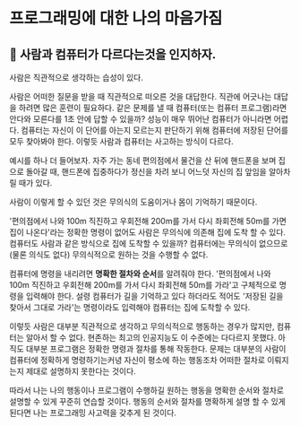 # 프로그래밍에 대한 나의 마음가짐

## 🌈 사람과 컴퓨터가 다르다는것을 인지하자.

사람은 직관적으로 생각하는 습성이 있다.

사람은 어떠한 질문을 받을 때 직관적으로 떠오른 것을 대답한다. 직관에 어긋나는 대답을 하려면 많은 훈련이 필요하다. 같은 문제를 낼 때 컴퓨터(또는 컴퓨터 프로그램)라면 안다와 모른다를 1초 안에 답할 수 있을까? 성능이 매우 뛰어난 컴퓨터가 아니라면 어렵다. 컴퓨터는 자신이 이 단어를 아는지 모르는지 판단하기 위해 컴퓨터에 저장된 단어를 모두 찾아봐야 한다. 이렇듯 사람과 컴퓨터는 사고하는 방식이 다르다.

예시를 하나 더 들어보자. 자주 가는 동네 편의점에서 물건을 산 뒤에 핸드폰을 보며 집으로 돌아갈 때, 핸드폰에 집중하다가 정신을 차려 보니 어느덧 자신의 집 앞임을 알아차릴 때가 있다.

사람이 이렇게 할 수 있던 것은 무의식의 도움이거나 몸이 기억하기 때문이다.

'편의점에서 나와 100m 직진하고 우회전해 200m를 가서 다시 좌회전해 50m를 가면 집이 나온다'라는 정확한 명령이 없어도 사람은 무의식에 의존해 집에 도착 할 수 있다. 컴퓨터도 사람과 같은 방식으로 집에 도착할 수 있을까? 컴퓨터에는 무의식이 없으므로(물론 의식도 없다) 무의식적으로 원하는 것을 수행할 수 없다.

컴퓨터에 명령을 내리려면 **명확한 절차와 순서**를 알려줘야 한다. '편의점에서 나와 100m 직진하고 우회전해 200m를 가서 다시 좌회전해 50m를 가라'고 구체적으로 명령을 입력해야 한다. 설령 컴퓨터가 길을 기억하고 있다 하더라도 적어도 '저장된 길을 찾아서 그대로 가라'는 명령이라도 입력해야 컴퓨터는 집에 도착할 수 있다.

이렇듯 사람은 대부분 직관적으로 생각하고 무의식적으로 행동하는 경우가 많지만, 컴퓨터는 알아서 할 수 없다. 현존하는 최고의 인공지능도 이 수준에는 다다르지 못했다. 아직도 대부분 프로그램은 정확한 명령과 절차를 통해 작동한다. 문제는 대부분의 사람이 컴퓨터에 정확하게 명령하기는커녕 자신이 평소에 하는 행동조차 어떠한 절차로 이뤄지는지 제대로 설명하지 못한다는 것이다.

따라서 나는 나의 행동이나 프로그램이 수행하길 원하는 행동을 명확한 순서와 절차로 설명할 수 있게 꾸준히 연습할 것이다. 행동의 순서와 절차를 명확하게 설명 할 수 있게 된다면 나는 프로그래밍 사고력을 갖추게 된 것이다.
